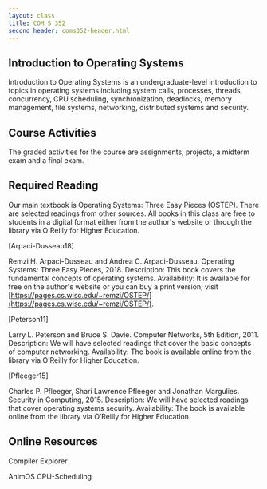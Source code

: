 ```yaml
---
layout: class
title: COM S 352
second_header: coms352-header.html
---
```


Introduction to Operating Systems
---------------------------------
Introduction to Operating Systems is an undergraduate-level introduction to topics in operating systems including system calls, processes, threads, concurrency, CPU scheduling, synchronization, deadlocks, memory management, file systems, networking, distributed systems and security.

Course Activities
-----------------
The graded activities for the course are assignments, projects, a midterm exam and a final exam.

Required Reading
----------------
Our main textbook is Operating Systems: Three Easy Pieces (OSTEP). There are selected readings from other sources. All books in this class are free to students in a digital format either from the author's website or through the library via O'Reilly for Higher Education.

\[Arpaci-Dusseau18\]

Remzi H. Arpaci-Dusseau and Andrea C. Arpaci-Dusseau. Operating Systems: Three Easy Pieces, 2018.
Description: This book covers the fundamental concepts of operating systems.
Availability: It is available for free on the author's website or you can buy a print version, visit [https://pages.cs.wisc.edu/~remzi/OSTEP/](https://pages.cs.wisc.edu/~remzi/OSTEP/).

\[Peterson11\]

Larry L. Peterson and Bruce S. Davie. Computer Networks, 5th Edition, 2011.
Description: We will have selected readings that cover the basic concepts of computer networking.
Availability: The book is available online from the library via O’Reilly for Higher Education.

\[Pfleeger15\]

Charles P. Pfleeger, Shari Lawrence Pfleeger and Jonathan Margulies. Security in Computing, 2015.
Description: We will have selected readings that cover operating systems security.
Availability: The book is available online from the library via O’Reilly for Higher Education.

Online Resources
----------------
Compiler Explorer

AnimOS CPU-Scheduling
